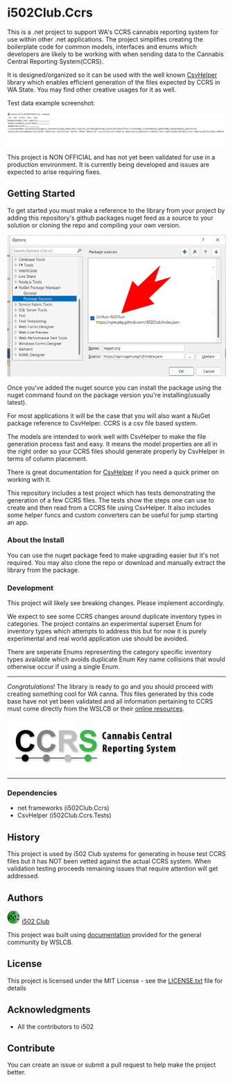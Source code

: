 # i502Club.Ccrs
This is a .net project to support WA's CCRS cannabis reporting system for use 
within other .net applications.  The project simplifies creating the boilerplate 
code for common models, interfaces and enums which developers are likely to 
be working with when sending data to the Cannabis Central Reporting System(CCRS).

It is designed/organized so it can be used with the well known [CsvHelper](https://github.com/JoshClose/CsvHelper) library which enables 
efficient generation of the files expected by CCRS in WA State. You may find other creative 
usages for it as well.

Test data example screenshot:

![CCRS File](i502Club.Ccrs/images/screenshot_ccrs.png)

This project is NON OFFICIAL and has not yet been validated for use in a production 
environment.  It is currently being developed and issues are expected to arise requiring 
fixes.

## Getting Started
To get started you must make a reference to the library from your project by 
adding this repository's github packages nuget feed as a source to your solution 
or cloning the repo and compiling your own version.

![Nuget Feed Source Settings](i502Club.Ccrs/images/screenshot_nuget_settings.png)

Once you've added the nuget source you can install the package using the 
nuget command found on the package version you're installing(usually latest). 


For most applications it will be the case that you will also want a NuGet 
package reference to CsvHelper.  CCRS is a csv file based system.

The models are intended to work well with CsvHelper to make the file generation process fast 
and easy.  It means the model properties are all in the right order so your CCRS files 
should generate properly by CsvHelper in terms of column placement.

There is great documentation for [CsvHelper](https://joshclose.github.io/CsvHelper/) if you need a quick primer on working with it.

This repository includes a test project which has tests demonstrating the generation 
of a few CCRS files.  The tests show the steps one can use to create and then read 
from a CCRS file using CsvHelper. It also includes some helper funcs and 
custom converters can be useful for jump starting an app.

### About the Install
You can use the nuget package feed to make upgrading easier but it's not 
required.  You may also clone the repo or download and manually extract the library 
from the package.

### Development
This project will likely see breaking changes.  Please implement accordingly.

We expect to see some CCRS changes around duplicate inventory types 
in categories.  The project contains an experimental superset Enum for 
inventory types which attempts to address this but for now it 
is purely experimental and real world application use should be avoided. 

There are seperate Enums representing the category specific inventory 
types available which avoids duplicate Enum Key name collisions 
that would otherwise occur if using a single Enum.

---

*Congratulations*! The library is ready to go and you should proceed with creating 
something cool for WA canna.  This files generated by this code base have not yet 
been validated and all information pertaining to CCRS must come directly from the WSLCB 
or their [online resources](https://lcb.wa.gov/ccrs/resources).

![CCRS](i502Club.Ccrs/images/ccrs_logo.png)

---

### Dependencies

 * net frameworks (i502Club.Ccrs)
 * CsvHelper (i502Club.Ccrs.Tests)

## History
This project is used by i502 Club systems for generating in house test CCRS files 
but it has NOT been vetted against the actual CCRS system. When validation 
testing proceeds remaining issues that require attention will get addressed.

## Authors
[![i502 Club](i502Club.Ccrs/images/logo.png)](https://www.i502.club) [i502 Club](https://www.i502.club)

This project was built using [documentation](https://lcb.wa.gov/ccrs/resources) provided for the general community by WSLCB.

## License
This project is licensed under the MIT License - see the [LICENSE.txt](i502Club.Ccrs/License.txt) file for details

## Acknowledgments
* All the contributors to i502

## Contribute
You can create an issue or submit a pull request to help make the project better.
